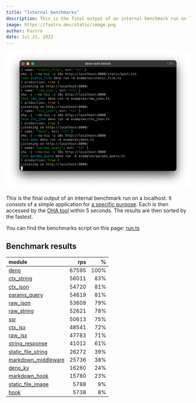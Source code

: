 ```yaml
---
title: "Internal benchmarks"
description: This is the final output of an internal benchmark run on localhost
image: https://fastro.dev/static/image.png
author: Fastro
date: Jul 21, 2023
---
```


![bench](/static/bench.png)

This is the final output of an internal benchmark run on a localhost. It consists of a simple application for [a specific purpose](https://github.com/fastrodev/fastro/blob/main/deno.json). Each is then accessed by the [OHA tool](https://github.com/hatoo/oha) within 5 seconds. The results are then sorted by the fastest.

You can find the benchmarks script on this page: [run.ts](https://github.com/fastrodev/fastro/blob/main/bench/run.ts)

## Benchmark results


| module                                                                                               |   rps |    % |
| :--------------------------------------------------------------------------------------------------- | ----: | ---: |
| [deno](https://github.com/fastrodev/fastro/blob/main/examples/deno.ts)                               | 67595 | 100% |
| [ctx_string](https://github.com/fastrodev/fastro/blob/main/examples/ctx_string.ts)                   | 56011 |  83% |
| [ctx_json](https://github.com/fastrodev/fastro/blob/main/examples/ctx_json.ts)                       | 54720 |  81% |
| [params_query](https://github.com/fastrodev/fastro/blob/main/examples/params_query.ts)               | 54619 |  81% |
| [raw_json](https://github.com/fastrodev/fastro/blob/main/examples/raw_json.ts)                       | 53609 |  79% |
| [raw_string](https://github.com/fastrodev/fastro/blob/main/examples/raw_string.ts)                   | 52621 |  78% |
| [ssr](https://github.com/fastrodev/fastro/blob/main/examples/ssr.ts)                                 | 50613 |  75% |
| [ctx_jsx](https://github.com/fastrodev/fastro/blob/main/examples/ctx_jsx.tsx)                        | 48541 |  72% |
| [raw_jsx](https://github.com/fastrodev/fastro/blob/main/examples/raw_jsx.tsx)                        | 47783 |  71% |
| [string_response](https://github.com/fastrodev/fastro/blob/main/examples/string_response.ts)         | 41012 |  61% |
| [static_file_string](https://github.com/fastrodev/fastro/blob/main/examples/static_file_string.ts)   | 26272 |  39% |
| [markdown_middleware](https://github.com/fastrodev/fastro/blob/main/examples/markdown_middleware.ts) | 25736 |  38% |
| [deno_kv](https://github.com/fastrodev/fastro/blob/main/examples/deno_kv.ts)                         | 16260 |  24% |
| [markdown_hook](https://github.com/fastrodev/fastro/blob/main/examples/markdown_hook.ts)             | 15780 |  23% |
| [static_file_image](https://github.com/fastrodev/fastro/blob/main/examples/static_file_image.ts)     |  5788 |   9% |
| [hook](https://github.com/fastrodev/fastro/blob/main/examples/hook.ts)                               |  5738 |   8% |